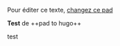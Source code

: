 
Pour éditer ce texte, [changez ce pad](https://pad.lamyne.org/GENEPI_2022_BacaSable?both)

**Test** de ++pad to hugo++

test 
